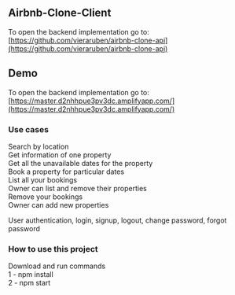 ## Airbnb-Clone-Client

To open the backend implementation go to: [https://github.com/vieraruben/airbnb-clone-api](https://github.com/vieraruben/airbnb-clone-api)

## Demo

To open the backend implementation go to: [https://master.d2nhhpue3pv3dc.amplifyapp.com/](https://master.d2nhhpue3pv3dc.amplifyapp.com/)

### Use cases

Search by location <br />
Get information of one property <br />
Get all the unavailable dates for the property <br />
Book a property for particular dates <br />
List all your bookings <br />
Owner can list and remove their properties <br />
Remove your bookings <br />
Owner can add new properties <br />

User authentication, login, signup, logout, change password, forgot password <br />


### How to use this project

Download and run commands <br />
 1 - npm install <br />
 2 - npm start
